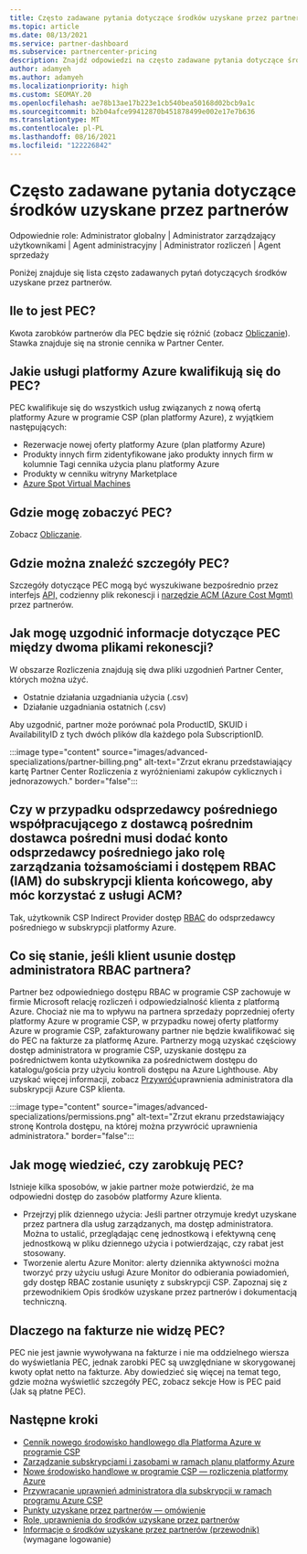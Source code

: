 ```yaml
---
title: Często zadawane pytania dotyczące środków uzyskane przez partnerów
ms.topic: article
ms.date: 08/13/2021
ms.service: partner-dashboard
ms.subservice: partnercenter-pricing
description: Znajdź odpowiedzi na często zadawane pytania dotyczące środków uzyskane przez partnerów.
author: adamyeh
ms.author: adamyeh
ms.localizationpriority: high
ms.custom: SEOMAY.20
ms.openlocfilehash: ae78b13ae17b223e1cb540bea50168d02bcb9a1c
ms.sourcegitcommit: b2b04afce99412870b451878499e002e17e7b636
ms.translationtype: MT
ms.contentlocale: pl-PL
ms.lasthandoff: 08/16/2021
ms.locfileid: "122226842"
---
```

# <a name="frequently-asked-questions-for-partner-earned-credit"></a>Często zadawane pytania dotyczące środków uzyskane przez partnerów

Odpowiednie role: Administrator globalny | Administrator zarządzający użytkownikami | Agent administracyjny | Administrator rozliczeń | Agent sprzedaży

Poniżej znajduje się lista często zadawanych pytań dotyczących środków uzyskane przez partnerów.

## <a name="how-much-is-pec"></a>Ile to jest PEC?

Kwota zarobków partnerów dla PEC będzie się różnić (zobacz [Obliczanie](partner-earned-credit-explanation.md#calculation)). Stawka znajduje się na stronie cennika w Partner Center.

## <a name="what-azure-services-are-eligible-for-pec"></a>Jakie usługi platformy Azure kwalifikują się do PEC?

PEC kwalifikuje się do wszystkich usług związanych z nową ofertą platformy Azure w programie CSP (plan platformy Azure), z wyjątkiem następujących: 
- Rezerwacje nowej oferty platformy Azure (plan platformy Azure)
- Produkty innych firm zidentyfikowane jako produkty innych firm w kolumnie Tagi cennika użycia planu platformy Azure
- Produkty w cenniku witryny Marketplace
- [Azure Spot Virtual Machines](https://partner.microsoft.com/resources/collection/azure-spot-in-csp#/)

## <a name="where-can-i-see-pec"></a>Gdzie mogę zobaczyć PEC?

Zobacz [Obliczanie](partner-earned-credit-explanation.md#calculation).

## <a name="where-can-i-find-pec-details"></a>Gdzie można znaleźć szczegóły PEC?

Szczegóły dotyczące PEC mogą być wyszukiwane bezpośrednio przez interfejs [API,](partner-earned-credit-explanation.md#calculation) codzienny plik rekonescji i [narzędzie ACM (Azure Cost Mgmt)](partner-earned-credit-explanation.md#azure-cost-management-and-pec) przez partnerów.

## <a name="how-can-i-reconcile-my-pec-information-across-the-two-recon-files"></a>Jak mogę uzgodnić informacje dotyczące PEC między dwoma plikami rekonescji?

W obszarze Rozliczenia znajdują się dwa pliki uzgodnień Partner Center, których można użyć.

- Ostatnie działania uzgadniania użycia (.csv)
- Działanie uzgadniania ostatnich (.csv)

Aby uzgodnić, partner może porównać pola ProductID, SKUID i AvailabilityID z tych dwóch plików dla każdego pola SubscriptionID.

:::image type="content" source="images/advanced-specializations/partner-billing.png" alt-text="Zrzut ekranu przedstawiający kartę Partner Center Rozliczenia z wyróżnieniami zakupów cyklicznych i jednorazowych." border="false":::

## <a name="for-an-indirect-reseller-working-with-an-indirect-provider-does-an-indirect-provider-need-to-add-the-indirect-resellers-account-as-an-rbac-identity-and-access-management-iam-role-to-the-end-customers-subscription-in-order-to-utilize-acm"></a>Czy w przypadku odsprzedawcy pośredniego współpracującego z dostawcą pośrednim dostawca pośredni musi dodać konto odsprzedawcy pośredniego jako rolę zarządzania tożsamościami i dostępem RBAC (IAM) do subskrypcji klienta końcowego, aby móc korzystać z usługi ACM?

Tak, użytkownik CSP Indirect Provider dostęp [RBAC](/azure/role-based-access-control/overview) do odsprzedawcy pośredniego w subskrypcji platformy Azure.

## <a name="what-happens-if-a-customer-removes-a-partners-rbac-admin-access"></a>Co się stanie, jeśli klient usunie dostęp administratora RBAC partnera?

Partner bez odpowiedniego dostępu RBAC w programie CSP zachowuje w firmie Microsoft relację rozliczeń i odpowiedzialność klienta z platformą Azure. Chociaż nie ma to wpływu na partnera sprzedaży poprzedniej oferty platformy Azure w programie CSP, w przypadku nowej oferty platformy Azure w programie CSP, zafakturowany partner nie będzie kwalifikować się do PEC na fakturze za platformę Azure. Partnerzy mogą uzyskać częściowy dostęp administratora w programie CSP, uzyskanie dostępu za pośrednictwem konta użytkownika za pośrednictwem dostępu do katalogu/gościa przy użyciu kontroli dostępu na Azure Lighthouse. Aby uzyskać więcej informacji, zobacz [Przywróć](revoke-reinstate-csp.md)uprawnienia administratora dla subskrypcji Azure CSP klienta.

:::image type="content" source="images/advanced-specializations/permissions.png" alt-text="Zrzut ekranu przedstawiający stronę Kontrola dostępu, na której można przywrócić uprawnienia administratora." border="false":::

## <a name="how-do-i-know-if-im-earning-pec"></a>Jak mogę wiedzieć, czy zarobkuję PEC?

Istnieje kilka sposobów, w jakie partner może potwierdzić, że ma odpowiedni dostęp do zasobów platformy Azure klienta.

- Przejrzyj plik dziennego użycia: Jeśli partner otrzymuje kredyt uzyskane przez partnera dla usług zarządzanych, ma dostęp administratora. Można to ustalić, przeglądając cenę jednostkową i efektywną cenę jednostkową w pliku dziennego użycia i potwierdzając, czy rabat jest stosowany.
- Tworzenie alertu Azure Monitor: alerty [](/azure/azure-monitor/platform/alerts-activity-log) dziennika aktywności można tworzyć przy użyciu usługi Azure Monitor do odbierania powiadomień, gdy dostęp RBAC zostanie usunięty z subskrypcji CSP. Zapoznaj się z przewodnikiem Opis środków uzyskane przez partnerów i dokumentacją techniczną.

## <a name="why-dont-i-see-pec-on-the-invoice"></a>Dlaczego na fakturze nie widzę PEC?

PEC nie jest jawnie wywoływana na fakturze i nie ma oddzielnego wiersza do wyświetlania PEC, jednak zarobki PEC są uwzględniane w skorygowanej kwoty opłat netto na fakturze. Aby dowiedzieć się więcej na temat tego, gdzie można wyświetlić szczegóły PEC, zobacz sekcje How is PEC paid (Jak są płatne PEC).

## <a name="next-steps"></a>Następne kroki

- [Cennik nowego środowisko handlowego dla Platforma Azure w programie CSP](azure-plan-price-list.md)
- [Zarządzanie subskrypcjami i zasobami w ramach planu platformy Azure](azure-plan-manage.md)
- [Nowe środowisko handlowe w programie CSP — rozliczenia platformy Azure](azure-plan-billing.md)
- [Przywracanie uprawnień administratora dla subskrypcji w ramach programu Azure CSP](revoke-reinstate-csp.md)
- [Punkty uzyskane przez partnerów — omówienie](partner-earned-credit.md)
- [Role, uprawnienia do środków uzyskane przez partnerów](azure-roles-perms-pec.md)
- [Informacje o środków uzyskane przez partnerów (przewodnik)](https://partner.microsoft.com/resources/detail/understanding-partner-earned-credit-pdf) (wymagane logowanie)
